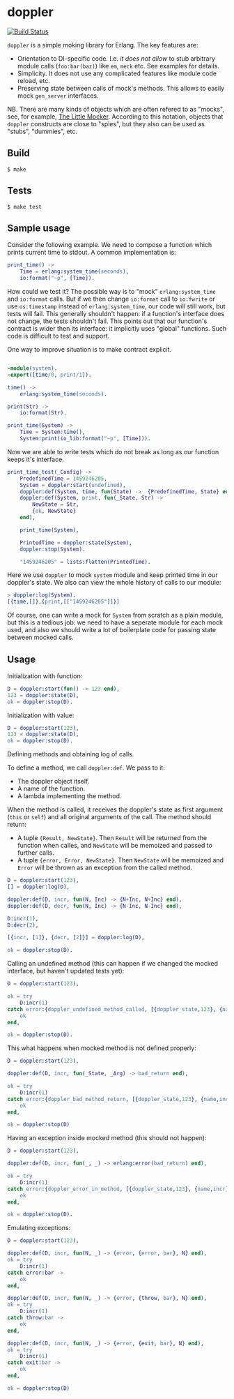 doppler
=======

[![Build Status](https://travis-ci.org/savonarola/doppler.svg?branch=master)](https://travis-ci.org/savonarola/doppler)

`doppler` is a simple moking library for Erlang. The key features are:

* Orientation to DI-specific code. I.e. *it does not allow* to stub arbitrary module calls (`foo:bar(baz)`) like `em`, `meck` etc. See examples for details.
* Simplicity. It does not use any complicated features like module code reload, etc.
* Preserving state between calls of mock's methods. This allows to easily mock `gen_server` interfaces.

NB. There are many kinds of objects which are often refered to as "mocks", see, for example, [The Little Mocker](https://blog.8thlight.com/uncle-bob/2014/05/14/TheLittleMocker.html). According to this notation, objects that `doppler` constructs are close to "spies", but they also can be used as "stubs", "dummies", etc.

Build
-----

    $ make

Tests
-----

    $ make test

Sample usage
------------

Consider the following example. We need to compose a function which prints current time to stdout. A common implementation is:

```erlang
print_time() ->
    Time = erlang:system_time(seconds),
    io:format("~p", [Time]).
```

How could we test it? The possible way is to "mock" `erlang:system_time` and `io:format` calls. But if we then change `io:format` call to `io:fwrite` or use `os:timestamp` instead of `erlang:system_time`, our code will still work, but tests will fail. This generally shouldn't happen: if a function's interface does not change, the tests shouldn't fail. This points out that our function's contract is wider then its interface: it implicitly uses "global" functions. Such code is difficult to test and support.

One way to improve situation is to make contract explicit.


```erlang

-module(system).
-export([time/0, print/1]).

time() ->
    erlang:system_time(seconds).

print(Str) ->
    io:format(Str).
```


```erlang
print_time(System) ->
    Time = System:time(),
    System:print(io_lib:format("~p", [Time])).
```

Now we are able to write tests which do not break as long as our function keeps it's interface.

```erlang
print_time_test(_Config) ->
    PredefinedTime = 1459246205,
    System = doppler:start(undefined),
    doppler:def(System, time, fun(State) ->  {PredefinedTime, State} end),
    doppler:def(System, print, fun(_State, Str) ->
        NewState = Str,
        {ok, NewState}
    end),

    print_time(System),

    PrintedTime = doppler:state(System),
    doppler:stop(System).

    "1459246205" = lists:flatten(PrintedTime).

```

Here we use `doppler` to mock `system` module and keep printed time in our doppler's state. We also can view the whole history of calls to our module:

```erlang
> doppler:log(System).
[{time,[]},{print,[["1459246205"]]}]
```

Of course, one can write a mock for `System` from scratch as a plain module, but this is a tedious job: we need to have a seperate module for each mock used, and also we should write a lot of boilerplate code for passing state between mocked calls.

Usage
----

Initialization with function:

```erlang
D = doppler:start(fun() -> 123 end),
123 = doppler:state(D),
ok = doppler:stop(D).
```

Initialization with value:

```erlang
D = doppler:start(123),
123 = doppler:state(D),
ok = doppler:stop(D).
```

Defining methods and obtaining log of calls.

To define a method, we call `doppler:def`. We pass to it:
* The doppler object itself.
* A name of the function.
* A lambda implementing the method.

When the method is called, it receives the doppler's state as first argument (`this` or `self`) and all original arguments of the call.
The method should return:
* A tuple `{Result, NewState}`. Then `Result` will be returned from the function when calles, and `NewState` will be memoized and passed to further calls.
* A tuple `{error, Error, NewState}`. Then `NewState` will be memoized and `Error` will be thrown as an exception from the called method.


```erlang
D = doppler:start(123),
[] = doppler:log(D),

doppler:def(D, incr, fun(N, Inc) -> {N+Inc, N+Inc} end),
doppler:def(D, decr, fun(N, Inc) -> {N-Inc, N-Inc} end),

D:incr(1),
D:decr(2),

[{incr, [1]}, {decr, [2]}] = doppler:log(D),

ok = doppler:stop(D).
```

Calling an undefined method (this can happen if we changed the mocked interface, but haven't updated tests yet):

```erlang
D = doppler:start(123),

ok = try
    D:incr(1)
catch error:{doppler_undefined_method_called, [{doppler_state,123}, {name,incr}, {args,[1]}]} ->
    ok
end,

ok = doppler:stop(D).
```

This what happens when mocked method is not defined properly:

```erlang
D = doppler:start(123),

doppler:def(D, incr, fun(_State, _Arg) -> bad_return end),

ok = try
    D:incr(1)
catch error:{doppler_bad_method_return, [{doppler_state,123}, {name,incr}, {args,[1]}, {return, bad_return}]} ->
    ok
end,

ok = doppler:stop(D)
```

Having an exception inside mocked method (this should not happen):

```erlang
D = doppler:start(123),

doppler:def(D, incr, fun(_, _) -> erlang:error(bad_return) end),

ok = try
    D:incr(1)
catch error:{doppler_error_in_method, [{doppler_state,123}, {name,incr}, {args,[1]}, {error, {error, bad_return}}]} ->
    ok
end,

ok = doppler:stop(D).
```

Emulating exceptions:

```erlang
D = doppler:start(123),

doppler:def(D, incr, fun(N, _) -> {error, {error, bar}, N} end),
ok = try
    D:incr(1)
catch error:bar ->
    ok
end,

doppler:def(D, incr, fun(N, _) -> {error, {throw, bar}, N} end),
ok = try
    D:incr(1)
catch throw:bar ->
    ok
end,

doppler:def(D, incr, fun(N, _) -> {error, {exit, bar}, N} end),
ok = try
    D:incr(1)
catch exit:bar ->
    ok
end,

ok = doppler:stop(D)
```


